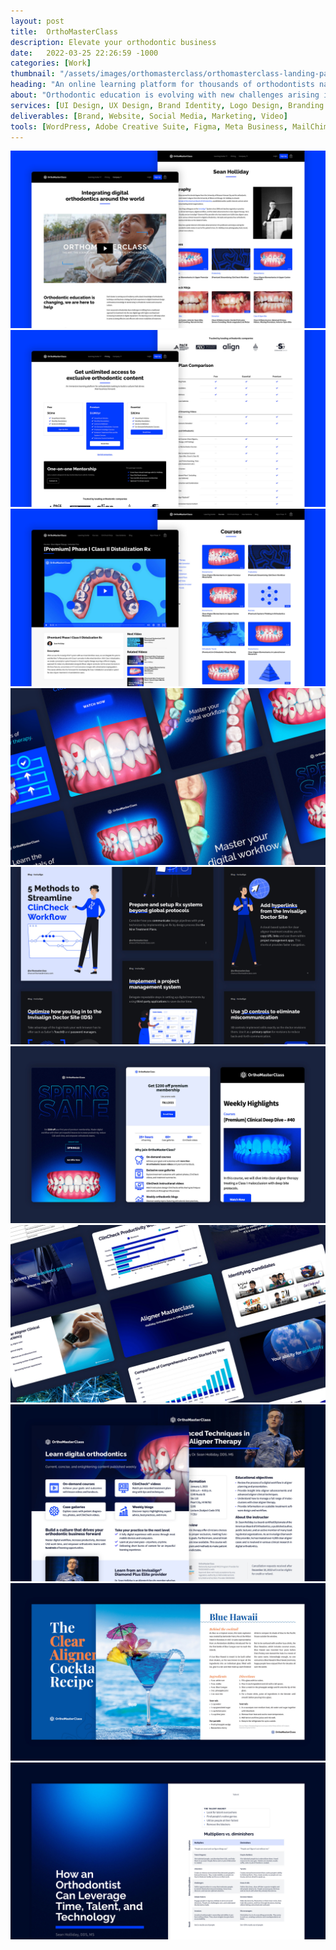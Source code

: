 ```yaml
---
layout: post
title:  OrthoMasterClass
description: Elevate your orthodontic business
date:   2022-03-25 22:26:59 -1000
categories: [Work]
thumbnail: "/assets/images/orthomasterclass/orthomasterclass-landing-page.jpg"
heading: "An online learning platform for thousands of orthodontists nationwide."
about: "Orthodontic education is evolving with new challenges arising in the digital age of orthodontics. Even orthodontists may have trouble adapting to current treatment methods. OrthoMasterClass, founded by Dr. Sean Holliday, aims to provide innovative learning opportunities for orthodontists to tackle these challenges. The online learning platform presents recommendations for clinical efficiency, business opportunities, and impactful patient experiences."
services: [UI Design, UX Design, Brand Identity, Logo Design, Branding Guidelines, Marketing Materials, Illustration, Photography, Video, Front-end Development, Back-end Development, Social Media, Email Marketing, Search Enginge Optimization, Search Engine Marketing]
deliverables: [Brand, Website, Social Media, Marketing, Video]
tools: [WordPress, Adobe Creative Suite, Figma, Meta Business, MailChimp, Google Analytics, Final Cut Pro]
---
```

<img alt="OrthoMasterClass - About Us Page" src="/assets/images/orthomasterclass/orthomasterclass-about-us-page.jpg">
<img alt="OrthoMasterClass - Pricing Page" src="/assets/images/orthomasterclass/orthomasterclass-pricing-page.jpg">
<img alt="OrthoMasterClass - Course Page" src="/assets/images/orthomasterclass/orthomasterclass-course-page.jpg">
<img alt="OrthoMasterClass - Social Media" src="/assets/images/orthomasterclass/orthomasterclass-social-media.jpg">
<img alt="OrthoMasterClass - Social Media 1" src="/assets/images/orthomasterclass/orthomasterclass-social-media-1.jpg">
<img alt="OrthoMasterClass - Social Media 2" src="/assets/images/orthomasterclass/orthomasterclass-social-media-2.jpg">
<img alt="OrthoMasterClass - Social Media 3" src="/assets/images/orthomasterclass/orthomasterclass-slide-decks.jpg">
<img alt="OrthoMasterClass - Print" src="/assets/images/orthomasterclass/orthomasterclass-print.jpg">
<img alt="OrthoMasterClass - Print 1" src="/assets/images/orthomasterclass/orthomasterclass-print-1.jpg">
<img alt="OrthoMasterClass - Print 2" src="/assets/images/orthomasterclass/orthomasterclass-print-2.jpg">
<script src="https://fast.wistia.com/embed/medias/qt9nba1rzx.jsonp" async></script>
<script src="https://fast.wistia.com/assets/external/E-v1.js" async></script>
<div class="wistia_responsive_padding" style="padding:56.25% 0 0 0;position:relative;">
    <div class="wistia_responsive_wrapper" style="height:100%;left:0;position:absolute;top:0;width:100%;">
        <span class="wistia_embed wistia_async_qt9nba1rzx popover=true popoverAnimateThumbnail=true videoFoam=true" style="display:inline-block;height:100%;position:relative;width:100%">&nbsp;</span>
    </div>
</div>